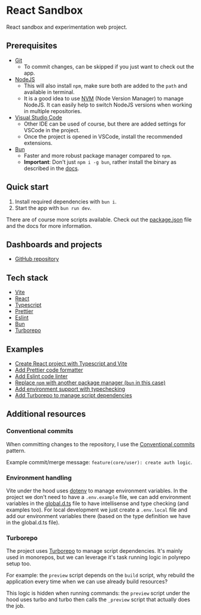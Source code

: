 # React Sandbox

React sandbox and experimentation web project.

## Prerequisites

- [Git](https://git-scm.com/)
  - To commit changes, can be skipped if you just want to check out the app.
- [NodeJS](https://nodejs.org/)
  - This will also install `npm`, make sure both are added to the `path` and available in terminal.
  - It is a good idea to use [NVM](https://github.com/nvm-sh/nvm) (Node Version Manager) to manage NodeJS. It can easily help to switch NodeJS versions when working in multiple repositories.
- [Visual Studio Code](https://code.visualstudio.com/)
  - Other IDE can be used of course, but there are added settings for VSCode in the project.
  - Once the project is opened in VSCode, install the recommended extensions.
- [Bun](https://bun.sh/)
  - Faster and more robust package manager compared to `npm`.
  - **Important**: Don't just `npm i -g bun`, rather install the binary as described in the [docs](https://bun.sh/).

## Quick start

1. Install required dependencies with `bun i`.
2. Start the app with `bun run dev`.

There are of course more scripts available. Check out the [package.json](./package.json) file and the docs for more information.

## Dashboards and projects

- [GitHub repository](https://github.com/barnabas-lesti/react-sandbox)

## Tech stack

- [Vite](https://vite.dev/guide)
- [React](https://react.dev/reference/react)
- [Typescript](https://www.typescriptlang.org/docs)
- [Prettier](https://prettier.io/docs)
- [Eslint](https://eslint.org/docs/latest)
- [Bun](https://bun.sh/)
- [Turborepo](https://turborepo.com/docs)

## Examples

- [Create React project with Typescript and Vite](https://github.com/barnabas-lesti/react-sandbox/commit/0936648eb93a27327d7d20428e05c06caecce143)
- [Add Prettier code formatter](https://github.com/barnabas-lesti/react-sandbox/commit/45fd93cc6f4b95d263a2d71b256882f21cfbe67a)
- [Add Eslint code linter](https://github.com/barnabas-lesti/react-sandbox/commit/ff708aa83f95c57e3dd4cdb5838a8a5bf2df7dd6)
- [Replace `npm` with another package manager (`bun` in this case)](https://github.com/barnabas-lesti/react-sandbox/commit/8e672ab7391829e6f663e18ffa31f4be665b470e)
- [Add environment support with typechecking](https://github.com/barnabas-lesti/react-sandbox/commit/72c313169ce414c6a3bb43f92728bea2d7a16301)
- [Add Turborepo to manage script dependencies](https://github.com/barnabas-lesti/react-sandbox/commit/3c885bb7a35f5aadb668ac512431060d49045ba7)

## Additional resources

### Conventional commits

When committing changes to the repository, I use the [Conventional commits](https://www.conventionalcommits.org/en/v1.0.0/#summary) pattern.

Example commit/merge message: `feature(core/user): create auth logic`.

### Environment handling

Vite under the hood uses [dotenv](https://www.npmjs.com/package/dotenv) to manage environment variables. In the project we don't need to have a `.env.example` file, we can add environment variables in the [global.d.ts](./global.d.ts) file to have intellisense and type checking (and examples too). For local development we just create a `.env.local` file and add our environment variables there (based on the type definition we have in the global.d.ts file).

### Turborepo

The project uses [Turborepo](https://turborepo.com) to manage script dependencies. It's mainly used in monorepos, but we can leverage it's task running logic in polyrepo setup too.

For example: the `preview` script depends on the `build` script, why rebuild the application every time when we can use already build resources?

This logic is hidden when running commands: the `preview` script under the hood uses turbo and turbo then calls the `_preview` script that actually does the job.
